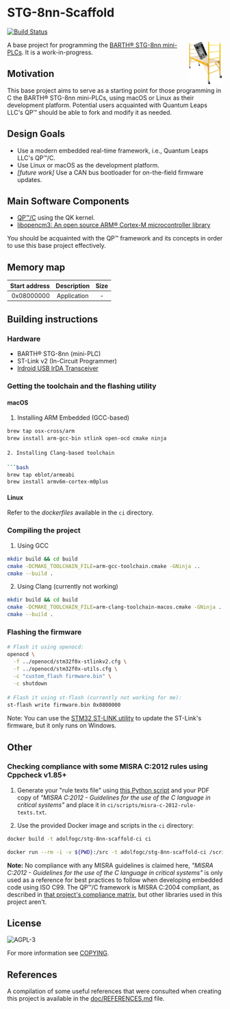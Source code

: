 # STG-8nn-Scaffold

[![Build Status](https://travis-ci.org/adolfogc/stg-8nn-scaffold.svg?branch=master)](https://travis-ci.org/adolfogc/stg-8nn-scaffold)

<img align="right" width="80" height="100" src="stg-8nn-scaffold-logo.png">

A base project for programming the [BARTH® STG-8nn mini-PLCs](https://barth-elektronik.com/en/mini-plc.html).
It is a work-in-progress.

## Motivation
This base project aims to serve as a starting point for those programming in C the BARTH® STG-8nn mini-PLCs, using macOS or Linux as their development platform. Potential users acquainted with Quantum Leaps LLC's QP™ should be able to fork and modify it as needed.

## Design Goals
- Use a modern embedded real-time framework, i.e., Quantum Leaps LLC's QP™/C.
- Use Linux or macOS as the development platform.
- *[future work]* Use a CAN bus bootloader for on-the-field firmware updates.


## Main Software Components
- [QP™/C](https://www.state-machine.com) using the QK kernel.
- [libopencm3: An open source ARM® Cortex-M microcontroller library](https://github.com/libopencm3/libopencm3/wiki)

You should be acquainted with the QP™ framework and its concepts in order to use this base project effectively.

## Memory map
| Start address | Description| Size |
| -------------: |:-------------:|:--:|
| 0x08000000 | Application  | -|

## Building instructions

### Hardware
- BARTH® STG-8nn (mini-PLC)
- ST-Link v2 (In-Circuit Programmer)
- [Irdroid USB IrDA Transceiver](https://irdroid.eu/product/irdroid-usb-irda-transceiver)

### Getting the toolchain and the flashing utility
#### macOS

1. Installing ARM Embedded (GCC-based)

```bash
brew tap osx-cross/arm
brew install arm-gcc-bin stlink open-ocd cmake ninja

2. Installing Clang-based toolchain

```bash
brew tap eblot/armeabi
brew install armv6m-cortex-m0plus
```

#### Linux
Refer to the *dockerfiles* available in the `ci` directory.

### Compiling the project

1. Using GCC

```bash
mkdir build && cd build
cmake -DCMAKE_TOOLCHAIN_FILE=arm-gcc-toolchain.cmake -GNinja ..
cmake --build .
```

2. Using Clang (currently not working)
```bash
mkdir build && cd build
cmake -DCMAKE_TOOLCHAIN_FILE=arm-clang-toolchain-macos.cmake -GNinja ..
cmake --build .
```

### Flashing the firmware
```bash
# Flash it using openocd:
openocd \
  -f ../openocd/stm32f0x-stlinkv2.cfg \
  -f ../openocd/stm32f0x-utils.cfg \
  -c "custom_flash firmware.bin" \
  -c shutdown

# Flash it using st-flash (currently not working for me):
st-flash write firmware.bin 0x0800000
```

Note: You can use the [STM32 ST-LINK utility](https://www.st.com/en/development-tools/stsw-link004.html) to update the ST-Link's firmware, but it only runs on Windows.

## Other

### Checking compliance with some MISRA C:2012 rules using Cppcheck v1.85+
1. Generate your "rule texts file" using [this Python script](https://github.com/ChisholmKyle/SublimeLinter-contrib-cppcheck-misra/blob/master/scripts/cppcheck-misra-parsetexts.py) and your PDF copy of *"MISRA C:2012 - Guidelines for the use of the C language in critical systems"* and place it in `ci/scripts/misra-c-2012-rule-texts.txt`.

2. Use the provided Docker image and scripts in the `ci` directory:

```bash
docker build -t adolfogc/stg-8nn-scaffold-ci ci
```

```bash
docker run --rm -i -v ${PWD}:/src -t adolfogc/stg-8nn-scaffold-ci /scripts/test-cppcheck.sh
```

**Note:** No compliance with any MISRA guidelines is claimed here, *"MISRA C:2012 - Guidelines for the use of the C language in critical systems"* is only used as a reference for best practices to follow when developing embedded code using ISO C99. The QP™/C framework is MISRA C:2004 compliant, as described in [that project's compliance matrix](http://www.state-machine.com/doc/AN_QP-C_MISRA.pdf), but other libraries used in this project aren't.

## License
![AGPL-3](https://www.gnu.org/graphics/agplv3-with-text-162x68.png)

For more information see [COPYING](COPYING).

## References
A compilation of some useful references that were consulted when creating this project is available in the [doc/REFERENCES.md](doc/REFERENCES.md) file.
